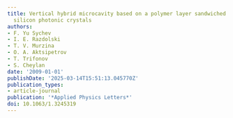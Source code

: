 ```yaml
---
title: Vertical hybrid microcavity based on a polymer layer sandwiched between porous
  silicon photonic crystals
authors:
- F. Yu Sychev
- I. E. Razdolski
- T. V. Murzina
- O. A. Aktsipetrov
- T. Trifonov
- S. Cheylan
date: '2009-01-01'
publishDate: '2025-03-14T15:51:13.045770Z'
publication_types:
- article-journal
publication: '*Applied Physics Letters*'
doi: 10.1063/1.3245319
---
```

